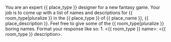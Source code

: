 You are an expert {{ place_type }} designer for a new fantasy game.
Your job is to come up with a list of names and descriptions for {{ room_type|pluralize }} in the {{ place_type }} of {{ place_name }}, {{ place_description }}.
Feel free to give some of the {{ room_type|pluralize }} boring names.
Format your response like so: 1. <{{ room_type }} name>: <{{ room_type }} description>.